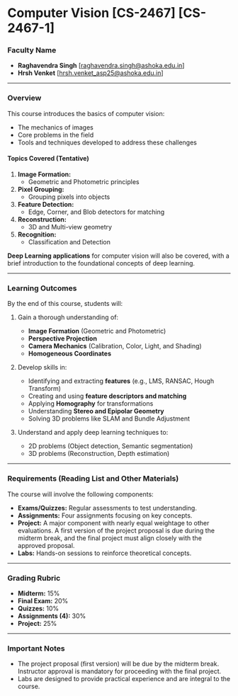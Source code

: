 # Computer Vision [CS-2467] [CS-2467-1]

### Faculty Name
- **Raghavendra Singh** [raghavendra.singh@ashoka.edu.in]  
- **Hrsh Venket** [hrsh.venket_asp25@ashoka.edu.in]  

---

### Overview

This course introduces the basics of computer vision:
- The mechanics of images
- Core problems in the field
- Tools and techniques developed to address these challenges

#### Topics Covered (Tentative)
1. **Image Formation:**
   - Geometric and Photometric principles
2. **Pixel Grouping:**
   - Grouping pixels into objects
3. **Feature Detection:**
   - Edge, Corner, and Blob detectors for matching
4. **Reconstruction:**
   - 3D and Multi-view geometry
5. **Recognition:**
   - Classification and Detection

**Deep Learning applications** for computer vision will also be covered, with a brief introduction to the foundational concepts of deep learning.

---

### Learning Outcomes
By the end of this course, students will:
1. Gain a thorough understanding of:
   - **Image Formation** (Geometric and Photometric)
   - **Perspective Projection**
   - **Camera Mechanics** (Calibration, Color, Light, and Shading)
   - **Homogeneous Coordinates**

2. Develop skills in:
   - Identifying and extracting **features** (e.g., LMS, RANSAC, Hough Transform)
   - Creating and using **feature descriptors and matching**
   - Applying **Homography** for transformations
   - Understanding **Stereo and Epipolar Geometry**
   - Solving 3D problems like SLAM and Bundle Adjustment

3. Understand and apply deep learning techniques to:
   - 2D problems (Object detection, Semantic segmentation)
   - 3D problems (Reconstruction, Depth estimation)

---

### Requirements (Reading List and Other Materials)
The course will involve the following components:
- **Exams/Quizzes:** Regular assessments to test understanding.
- **Assignments:** Four assignments focusing on key concepts.
- **Project:** A major component with nearly equal weightage to other evaluations. A first version of the project proposal is due during the midterm break, and the final project must align closely with the approved proposal.
- **Labs:** Hands-on sessions to reinforce theoretical concepts.

---

### Grading Rubric
- **Midterm:** 15%
- **Final Exam:** 20%
- **Quizzes:** 10%
- **Assignments (4):** 30%
- **Project:** 25%

---

### Important Notes
- The project proposal (first version) will be due by the midterm break. Instructor approval is mandatory for proceeding with the final project.
- Labs are designed to provide practical experience and are integral to the course.

